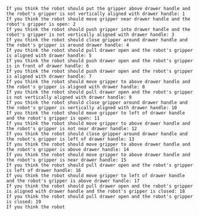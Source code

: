 
    If you think the robot should put the gripper above drawer handle and the robot's gripper is not vertically aligned with drawer handle: 1
    If you think the robot should move gripper near drawer handle and the robot's gripper is open: 2
    If you think the robot should push gripper into drawer handle and the robot's gripper is not vertically aligned with drawer handle: 3
    If you think the robot should close gripper around drawer handle and the robot's gripper is around drawer handle: 4
    If you think the robot should pull drawer open and the robot's gripper is aligned with drawer handle: 5
    If you think the robot should push drawer open and the robot's gripper is in front of drawer handle: 6
    If you think the robot should push drawer open and the robot's gripper is aligned with drawer handle: 7
    If you think the robot should move gripper to above drawer handle and the robot's gripper is aligned with drawer handle: 8
    If you think the robot should pull drawer open and the robot's gripper is not vertically aligned with drawer handle: 9
    If you think the robot should close gripper around drawer handle and the robot's gripper is vertically aligned with drawer handle: 10
    If you think the robot should move gripper to left of drawer handle and the robot's gripper is open: 11
    If you think the robot should move gripper to above drawer handle and the robot's gripper is not near drawer handle: 12
    If you think the robot should close gripper around drawer handle and the robot's gripper is left of drawer handle: 13
    If you think the robot should move gripper to above drawer handle and the robot's gripper is above drawer handle: 14
    If you think the robot should move gripper to above drawer handle and the robot's gripper is near drawer handle: 15
    If you think the robot should pull drawer open and the robot's gripper is left of drawer handle: 16
    If you think the robot should move gripper to left of drawer handle and the robot's gripper is above drawer handle: 17
    If you think the robot should pull drawer open and the robot's gripper is aligned with drawer handle and the robot's gripper is closed: 18
    If you think the robot should pull drawer open and the robot's gripper is closed: 19
    If you think the robot